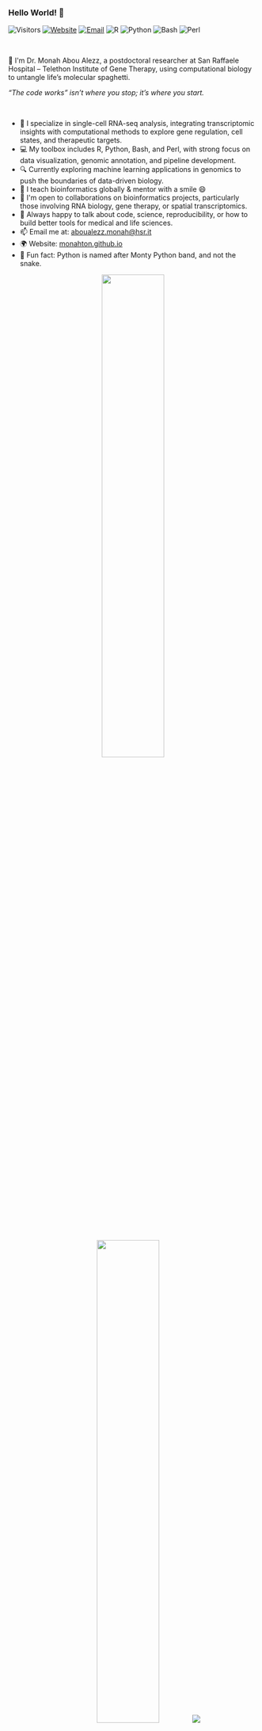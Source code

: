 ### Hello World! 👋

![Visitors](https://komarev.com/ghpvc/?username=monahton&style=flat-square&color=brightgreen)
[![Website](https://img.shields.io/badge/website-online-blue?style=flat-square&logo=github)](https://monahton.github.io)
[![Email](https://img.shields.io/badge/email-aboualezz.monah%40hsr.it-red?style=flat-square&logo=gmail)](mailto:aboualezz.monah@hsr.it)
![R](https://img.shields.io/badge/R-📊-blue?style=flat-square&logo=r)
![Python](https://img.shields.io/badge/Python-🐍-yellow?style=flat-square&logo=python)
![Bash](https://img.shields.io/badge/Bash-💻-black?style=flat-square&logo=gnubash)
![Perl](https://img.shields.io/badge/Perl-🧬-purple?style=flat-square&logo=perl)

<br />

👋 I'm Dr. Monah Abou Alezz, a postdoctoral researcher at San Raffaele Hospital – Telethon Institute of Gene Therapy, using computational biology to untangle life’s molecular spaghetti.
<br />

_“The code works” isn’t where you stop; it’s where you start._

<br />

- 🧬 I specialize in single-cell RNA-seq analysis, integrating transcriptomic insights with computational methods to explore gene regulation, cell states, and therapeutic targets.
- 💻 My toolbox includes R, Python, Bash, and Perl, with strong focus on data visualization, genomic annotation, and pipeline development.
- 🔍 Currently exploring machine learning applications in genomics to push the boundaries of data-driven biology.
- 🧪 I teach bioinformatics globally & mentor with a smile 😄
- 🤝 I'm open to collaborations on bioinformatics projects, particularly those involving RNA biology, gene therapy, or spatial transcriptomics.
- 💬 Always happy to talk about code, science, reproducibility, or how to build better tools for medical and life sciences.
- 📫 Email me at: aboualezz.monah@hsr.it
- 🌍 Website: [monahton.github.io](https://monahton.github.io) 
- 🐍 Fun fact: Python is named after Monty Python band, and not the snake.


<p align="center">
  <img height="50%" width="auto" src ="https://github-readme-stats.vercel.app/api?username=monahton&show_icons=true&count_private=true&theme=darcula&hide_border=true&hide=issues,contribs&bg_color=00000000">
  <img height="50%" width="auto" src ="https://github-readme-stats.vercel.app/api/top-langs/?username=monahton&layout=compact&hide_border=true&theme=darcula&bg_color=00000000&langs_count=6&hide=jupyter%20notebook,tex,css,php">
  <img src ="https://github-readme-streak-stats.herokuapp.com?user=monahton&theme=darcula&hide_border=true&background=FFFFFF00">
  <br>
  <br>

  ## Skills

<img align="left" alt="r" src="https://img.shields.io/badge/r%20-276DC3.svg?&style=for-the-badge&logo=r&logoColor=acadb1" />
<img align="left" alt="python" src="https://img.shields.io/badge/python%20-3776AB.svg?&style=for-the-badge&logo=python&logoColor=yellow" />
<img align="left" alt="bash" src="https://img.shields.io/badge/bash%20-171A21.svg?&style=for-the-badge&logo=gnubash&logoColor=white" />
<img align="left" alt="git" src="https://img.shields.io/badge/git%20-F05032.svg?&style=for-the-badge&logo=git&logoColor=white" />
<img align="left" alt="linux" src="https://img.shields.io/badge/linux%20-FCC624.svg?&style=for-the-badge&logo=linux&logoColor=white" />


</br>

## Research

[<img align="left" alt="orcid" src="https://img.shields.io/badge/orcid-%A6CE39.svg?&style=for-the-badge&logo=orcid&logoColor=white" />](https://orcid.org/0000-0002-2006-4250)
[<img align="left" alt="google-scholar" src="https://img.shields.io/badge/googlescholar-1DA1F2.svg?&style=for-the-badge&logo=google-scholar&logoColor=white" />](https://scholar.google.com/citations?user=882eaNUAAAAJ&hl=en)

</br>

## Contact

[<img align="left" alt="linked-in" src="https://img.shields.io/badge/linkedin-%230077B5.svg?&style=for-the-badge&logo=linkedin&logoColor=white" />](https://linkedin.com/in/monah-abou-alezz-phd-06a948ba)
[<img align="left" alt="twitter" src="https://img.shields.io/badge/twitter-1DA1F2.svg?&style=for-the-badge&logo=twitter&logoColor=white" />](https://twitter.com/MonahAbouAlezz)

</br>


